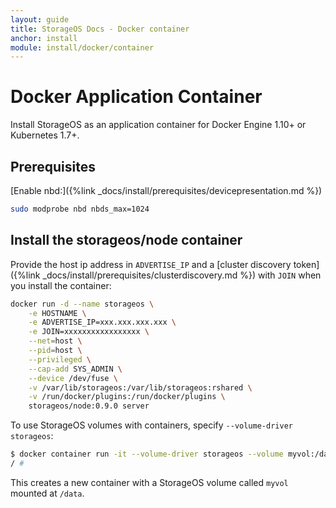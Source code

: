 ```yaml
---
layout: guide
title: StorageOS Docs - Docker container
anchor: install
module: install/docker/container
---
```


# Docker Application Container

Install StorageOS as an application container for Docker Engine 1.10+ or
Kubernetes 1.7+.

## Prerequisites

[Enable nbd:]({%link _docs/install/prerequisites/devicepresentation.md %})
```bash
sudo modprobe nbd nbds_max=1024
```

## Install the storageos/node container

Provide the host ip address in `ADVERTISE_IP` and a [cluster discovery
token]({%link _docs/install/prerequisites/clusterdiscovery.md %}) with
`JOIN` when you install the container:

```bash
docker run -d --name storageos \
    -e HOSTNAME \
    -e ADVERTISE_IP=xxx.xxx.xxx.xxx \
    -e JOIN=xxxxxxxxxxxxxxxxx \
    --net=host \
    --pid=host \
    --privileged \
    --cap-add SYS_ADMIN \
    --device /dev/fuse \
    -v /var/lib/storageos:/var/lib/storageos:rshared \
    -v /run/docker/plugins:/run/docker/plugins \
    storageos/node:0.9.0 server
```

To use StorageOS volumes with containers, specify `--volume-driver storageos`:

```bash
$ docker container run -it --volume-driver storageos --volume myvol:/data busybox sh
/ #
```
This creates a new container with a StorageOS volume called `myvol` mounted at `/data`.
